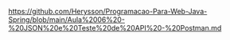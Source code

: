 https://github.com/Herysson/Programacao-Para-Web-Java-Spring/blob/main/Aula%2006%20-%20JSON%20e%20Teste%20de%20API%20-%20Postman.md
